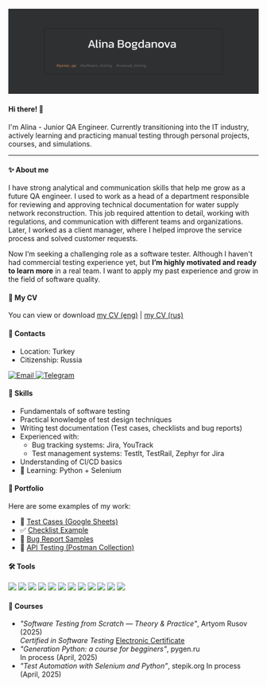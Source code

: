 ![Header](https://github.com/AlinaBogdanovaa/alinabogdanova/blob/main/assets/headerpic.svg)

#### Hi there! 👋 
 I'm Alina - Junior QA Engineer. Currently transitioning into the IT industry, actively learning and practicing manual testing through personal projects, courses, and simulations.

---

#### ✨ About me
I have strong analytical and communication skills that help me grow as a future QA engineer. I used to work as a head of a department responsible for reviewing and approving technical documentation for water supply network reconstruction. This job required attention to detail, working with regulations, and communication with different teams and organizations. Later, I worked as a client manager, where I helped improve the service process and solved customer requests.

Now I’m seeking a challenging role as a software tester. Although I haven't had commercial testing experience yet, but **I’m highly motivated and ready to learn more** in a real team. I want to apply my past experience and grow in the field of software quality.


#### 📄 My CV 
You can view or download [my CV (eng)](https://drive.google.com/file/d/1MputA9eMLqs3zmLvILyJeJg5DbgugBGt/view?usp=drive_link) | [my CV (rus)](https://drive.google.com/file/d/1glW7khnrd0IPRlle8yB6JmXdUQp__dki/view?usp=sharing) 


#### 📍 Contacts
- Location: Turkey  
- Citizenship: Russia
<p>
  <a href="mailto:bogdanovaa.qa@gmail.com">
    <img src="https://img.shields.io/badge/Email-bogdanovaa.qa@gmail.com-6c757d?style=flat-square&logo=gmail&logoColor=white" alt="Email" />
  </a>
  <a href="https://t.me/alinabogdano">
    <img src="https://img.shields.io/badge/Telegram-@alinabogdano-0088cc?style=flat-square&logo=telegram&logoColor=white" alt="Telegram" />
  </a>
</p>



#### 🧠 Skills
- Fundamentals of software testing
- Practical knowledge of test design techniques
- Writing test documentation (Test cases, checklists and bug reports)
- Experienced with:
    - Bug tracking systems: Jira, YouTrack
    - Test management systems: TestIt, TestRail, Zephyr for Jira
- Understanding of CI/CD basics
- 🧪 Learning: Python + Selenium


#### 📂 Portfolio

Here are some examples of my work:

- 📝 [Test Cases (Google Sheets)](https://drive.google.com/drive/folders/1U17iASYt0ToorTGdyTkTemOtkoeOrA-L?usp=sharingk)
- ✅ [Checklist Example](https://drive.google.com/drive/folders/1f1XPKTGnbljqQ4r5X5L_qN62jfKMhsA8?usp=sharing)
- 🐞 [Bug Report Samples](https://drive.google.com/drive/folders/1eFSwz3Dq7awyI67BT4N0rHlzUuxum-e5?usp=sharing)
- 🔧 [API Testing (Postman Collection)](https://www.postman.com/material-physicist-12922288/workspace/petstore/collection/40495311-f65e1678-998e-4eb9-b808-e859bdd01838?action=share&source=copy-link&creator=40495311)


#### 🛠 Tools

<p>
  <img src="https://img.shields.io/badge/Postman-FF6C37?style=for-the-badge&logo=postman&logoColor=white" />
  <img src="https://img.shields.io/badge/Swagger-85EA2D?style=for-the-badge&logo=swagger&logoColor=black" />
  <img src="https://img.shields.io/badge/Jira-0052CC?style=for-the-badge&logo=jira&logoColor=white" />
  <img src="https://img.shields.io/badge/YouTrack-000000?style=for-the-badge&logo=youtrack&logoColor=white" />
  <img src="https://img.shields.io/badge/Git-F05032?style=for-the-badge&logo=git&logoColor=white" />
  <img src="https://img.shields.io/badge/GitHub-181717?style=for-the-badge&logo=github&logoColor=white" />
  <img src="https://img.shields.io/badge/MySQL-4479A1?style=for-the-badge&logo=mysql&logoColor=white" />
  <img src="https://img.shields.io/badge/DevTools-4285F4?style=for-the-badge&logo=googlechrome&logoColor=white" />
  <img src="https://img.shields.io/badge/Fiddler-005F9E?style=for-the-badge&logo=fiddler&logoColor=white" />
  <img src="https://img.shields.io/badge/Charles_Proxy-333333?style=for-the-badge&logo=ghostery&logoColor=white" />
  <img src="https://img.shields.io/badge/Python-3776AB?style=for-the-badge&logo=python&logoColor=white" />
  <img src="https://img.shields.io/badge/Selenium-43B02A?style=for-the-badge&logo=selenium&logoColor=white" />
</p>


#### 🎯 Courses

- *"Software Testing from Scratch — Theory & Practice"*, Artyom Rusov (2025)  
*Certified in Software Testing* [Electronic Certificate](https://drive.google.com/file/d/16XTfja0gCISKuc5KYYpy7ltP5KGngHcb/view)
- *"Generation Python: a course for begginers"*, pygen.ru  
In process (April, 2025)
- *"Test Automation with Selenium and Python”*, stepik.org
In process (April, 2025)

